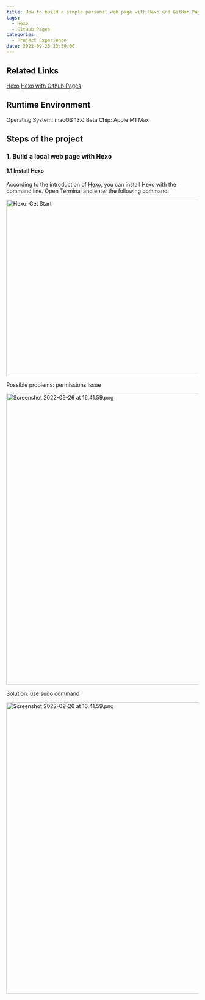 ```yaml
---
title: How to build a simple personal web page with Hexo and GitHub Pages
tags:
  - Hexo
  - GitHub Pages
categories:
  - Project Experience
date: 2022-09-25 23:59:00
---
```

## Related Links
[Hexo](https://hexo.io/)
[Hexo with Github Pages](https://hexo.io/docs/github-pages.htm)
## Runtime Environment
Operating System: macOS 13.0 Beta
Chip: Apple M1 Max

## Steps of the project

### 1. Build a local web page with Hexo

#### 1.1 Install Hexo 
According to the introduction of [Hexo](https://hexo.io/), you can install Hexo with the command line.
Open Terminal and enter the following command:

<img src="https://cdn.tloxygen.com/images/8f55547f-39fd-4707-e0ac-4c3e3da4dc00/extra" alt="Hexo: Get Start" width="1368" height="462"/>

Possible problems: permissions issue

<img src="https://cdn.tloxygen.com/images/720ae4b3-801a-47d6-ef7f-1c7b77aa6a00/extra" alt="Screenshot 2022-09-26 at 16.41.59.png" width="1504" height="762"/>

Solution: use sudo command

<img src="https://cdn.tloxygen.com/images/359c21b4-d3ee-49d2-f793-a694ca346d00/extra" alt="Screenshot 2022-09-26 at 16.41.59.png" width="1504" height="762"/>

